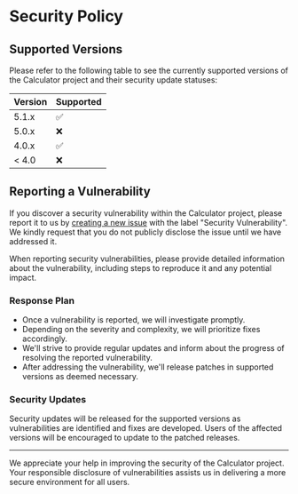 # Security Policy

## Supported Versions

Please refer to the following table to see the currently supported versions of the Calculator project and their security update statuses:

| Version | Supported          |
| ------- | ------------------ |
| 5.1.x   | :white_check_mark: |
| 5.0.x   | :x:                |
| 4.0.x   | :white_check_mark: |
| < 4.0   | :x:                |

## Reporting a Vulnerability

If you discover a security vulnerability within the Calculator project, please report it to us by [creating a new issue](link-to-issue-page) with the label "Security Vulnerability". We kindly request that you do not publicly disclose the issue until we have addressed it.

When reporting security vulnerabilities, please provide detailed information about the vulnerability, including steps to reproduce it and any potential impact.

### Response Plan

- Once a vulnerability is reported, we will investigate promptly.
- Depending on the severity and complexity, we will prioritize fixes accordingly.
- We'll strive to provide regular updates and inform about the progress of resolving the reported vulnerability.
- After addressing the vulnerability, we'll release patches in supported versions as deemed necessary.

### Security Updates

Security updates will be released for the supported versions as vulnerabilities are identified and fixes are developed. Users of the affected versions will be encouraged to update to the patched releases.

---

We appreciate your help in improving the security of the Calculator project. Your responsible disclosure of vulnerabilities assists us in delivering a more secure environment for all users.

